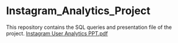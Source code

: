 # Instagram_Analytics_Project
This repository contains the SQL queries and presentation file of the project.
[Instagram User Analytics PPT.pdf](https://github.com/Atin23/Instagram_Analytics_Project/files/10346220/Instagram.User.Analytics.PPT.pdf)

